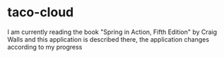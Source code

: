 # taco-cloud
I am currently reading the book "Spring in Action, Fifth Edition" by Craig Walls and this application is described there, the application changes according to my progress
